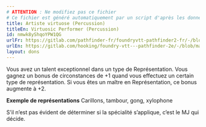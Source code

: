 ```yaml
---
# ATTENTION : Ne modifiez pas ce fichier
# Ce fichier est généré automatiquement par un script d'après les données du module Foundry VTT officiel et de sa traduction
title: Artiste virtuose (Percussion)
titleEn: Virtuosic Performer (Percussion)
id: nmwk8yShqoYPW1QG
urlFr: https://gitlab.com/pathfinder-fr/foundryvtt-pathfinder2-fr/-/blob/master/data/feats/nmwk8yShqoYPW1QG.htm
urlEn: https://gitlab.com/hooking/foundry-vtt---pathfinder-2e/-/blob/master/packs/data/feats.db/virtuosic-performer-percussion.json
layout: dons
---
```

Vous avez un talent exceptionnel dans un type de Représentation. Vous gagnez un bonus de circonstances de +1 quand vous effectuez un certain type de représentation. Si vous êtes un maître en Représentation, ce bonus augmente à +2.

**Exemple de représentations** Carillons, tambour, gong, xylophone

S’il n’est pas évident de déterminer si la spécialité s’applique, c’est le MJ qui décide.

